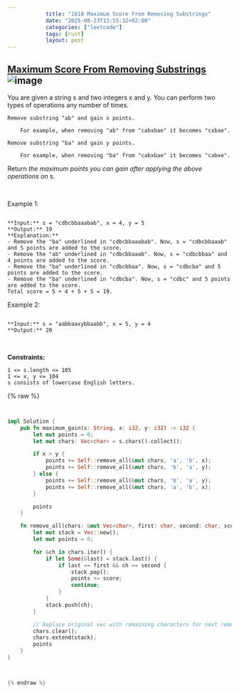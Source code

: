 ```yaml
---
            title: "1818 Maximum Score From Removing Substrings"
            date: "2025-08-23T13:55:32+02:00"
            categories: ["leetcode"]
            tags: [rust]
            layout: post
---
```

            
## [Maximum Score From Removing Substrings](https://leetcode.com/problems/maximum-score-from-removing-substrings) ![image](https://img.shields.io/badge/Difficulty-Medium-orange)

You are given a string s and two integers x and y. You can perform two types of operations any number of times.

	Remove substring "ab" and gain x points.

		For example, when removing "ab" from "cabxbae" it becomes "cxbae".

	Remove substring "ba" and gain y points.

		For example, when removing "ba" from "cabxbae" it becomes "cabxe".

Return *the maximum points you can gain after applying the above operations on* s.

 

Example 1:

```

**Input:** s = "cdbcbbaaabab", x = 4, y = 5
**Output:** 19
**Explanation:**
- Remove the "ba" underlined in "cdbcbbaaabab". Now, s = "cdbcbbaaab" and 5 points are added to the score.
- Remove the "ab" underlined in "cdbcbbaaab". Now, s = "cdbcbbaa" and 4 points are added to the score.
- Remove the "ba" underlined in "cdbcbbaa". Now, s = "cdbcba" and 5 points are added to the score.
- Remove the "ba" underlined in "cdbcba". Now, s = "cdbc" and 5 points are added to the score.
Total score = 5 + 4 + 5 + 5 = 19.
```

Example 2:

```

**Input:** s = "aabbaaxybbaabb", x = 5, y = 4
**Output:** 20

```

 

**Constraints:**

	1 <= s.length <= 105
	1 <= x, y <= 104
	s consists of lowercase English letters.

{% raw %}


```rust


impl Solution {
    pub fn maximum_gain(s: String, x: i32, y: i32) -> i32 {
        let mut points = 0;
        let mut chars: Vec<char> = s.chars().collect();

        if x > y {
            points += Self::remove_all(&mut chars, 'a', 'b', x);
            points += Self::remove_all(&mut chars, 'b', 'a', y);
        } else {
            points += Self::remove_all(&mut chars, 'b', 'a', y);
            points += Self::remove_all(&mut chars, 'a', 'b', x);
        }

        points
    }

    fn remove_all(chars: &mut Vec<char>, first: char, second: char, score: i32) -> i32 {
        let mut stack = Vec::new();
        let mut points = 0;

        for &ch in chars.iter() {
            if let Some(&last) = stack.last() {
                if last == first && ch == second {
                    stack.pop();
                    points += score;
                    continue;
                }
            }
            stack.push(ch);
        }

        // Replace original vec with remaining characters for next removal round
        chars.clear();
        chars.extend(stack);
        points
    }
}



{% endraw %}
```
